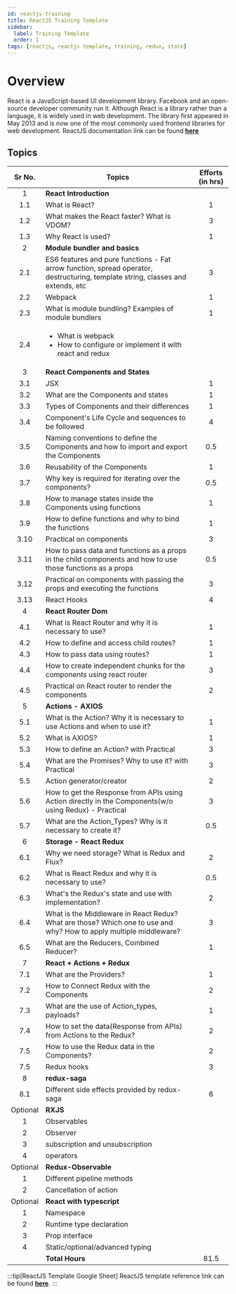```yaml
---
id: reactjs-training
title: ReactJS Training Template
sidebar:
  label: Training Template
  order: 1
tags: [reactjs, reactjs template, training, redux, state]
---
```


# Overview

React is a JavaScript-based UI development library. Facebook and an open-source developer community run it. Although React is a library rather than a language, it is widely used in web development. The library first appeared in May 2013 and is now one of the most commonly used frontend libraries for web development.
ReactJS documentation link can be found [**here**](https://reactjs.org/docs/getting-started.html)

## Topics

Sr No. | Topics | Efforts (in hrs)
:-: | --- | :-:
1 | **React Introduction** |
1.1 | What is React? | 1 |
1.2 | What makes the React faster? What is VDOM? | 3 |
1.3 | Why React is used? | 1 |
2 | **Module bundler and basics** |
2.1 | ES6 features and pure functions - Fat arrow function, spread operator, destructuring, template string, classes and extends, etc | 3 |
2.2 | Webpack | 1 |
2.3 | What is module bundling? Examples of module bundlers | 1 | 
2.4 | <ul><li>What is webpack</li><li>How to configure or implement it with react  and redux</li></ul> |
3 | **React Components and States** |
3.1 | JSX | 1 |
3.2 | What are the Components and states | 1 |
3.3 | Types of Components and their differences | 1 |
3.4 | Component's Life Cycle and sequences to be followed | 4 |
3.5 | Naming conventions to define the Components and how to import and export the Components  | 0.5 |
3.6 | Reusability of the Components | 1 |
3.7 | Why key is required for iterating over the components? | 0.5 |
3.8 | How to manage states inside the Components using functions | 1 |
3.9 | How to define functions and why to bind the functions | 1 |
3.10 | Practical on components | 3 |
3.11 | How to pass data and functions as a props in the child components and how to use those functions as a props | 0.5 |
3.12 | Practical on components with passing the props and executing the functions | 3 |
3.13 | React Hooks | 4 |
4 | **React Router Dom** |
4.1 | What is React Router and why it is necessary to use? | 1 |
4.2 | How to define and access child routes? | 1 |
4.3 | How to pass data using routes? | 1 |
4.4 | How to create independent chunks for the components using react router | 3 |
4.5 | Practical on React router to render the components | 2 |
5 | **Actions - AXIOS** |
5.1 | What is the Action? Why it is necessary to use Actions and when to use it? | 1 |
5.2 | What is AXIOS? | 1 |
5.3 | How to define an Action? with Practical | 3 |
5.4 | What are the Promises? Why to use it? with Practical | 3 |
5.5 | Action generator/creator | 2 |
5.6 | How to get the Response from APIs using Action directly in the Components(w/o using Redux) - Practical | 3 |
5.7 | What are the Action_Types? Why is it necessary to create it? | 0.5 |
6 | **Storage - React Redux** |
6.1 | Why we need storage? What is Redux and Flux? | 2 |
6.2 | What is React Redux and why it is necessary to use? | 0.5 |
6.3 | What's the Redux's state and use with implementation? | 2 |
6.4 | What is the Middleware in React Redux? What are those? Which one to use and why? How to apply multiple middleware? | 3 |
6.5 | What are the Reducers, Combined Reducer? | 1 |
7 | **React + Actions + Redux** |
7.1 | What are the Providers? | 1 |
7.2 | How to Connect Redux with the Components | 2 |
7.3 | What are the use of Action_types, payloads? | 1 |
7.4 | How to set the data(Response from APIs) from Actions to the Redux? | 2 |
7.5 | How to use the Redux data in the Components? | 2 |
7.5 | Redux hooks | 3 |
8 | **redux-saga** |
8.1 | Different side effects provided by redux-saga | 6 |
Optional | **RXJS** |
1 | Observables
2 | Observer
3 | subscription and unsubscription
4 | operators
Optional | **Redux-Observable** |
1 | Different pipeline methods
2 | Cancellation of action
Optional | **React with typescript** |
1 | Namespace
2 | Runtime type declaration
3 | Prop interface
4 | Static/optional/advanced typing
| | **Total Hours** | 81.5

:::tip[ReactJS Template Google Sheet]
ReactJS template reference link can be found [**here**](https://docs.google.com/spreadsheets/d/1QUwI5LgS0PE954DicSKh7DfmvkxdbdSlmxxtsxqfewU/edit#gid=0).
:::
